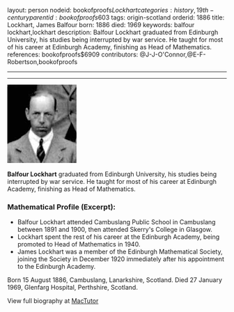 layout: person
nodeid: bookofproofs$Lockhart
categories: history,19th-century
parentid: bookofproofs$603
tags: origin-scotland
orderid: 1886
title: Lockhart, James Balfour
born: 1886
died: 1969
keywords: balfour lockhart,lockhart
description: Balfour Lockhart graduated from Edinburgh University, his studies being interrupted by war service. He taught for most of his career at Edinburgh Academy, finishing as Head of Mathematics.
references: bookofproofs$6909
contributors: @J-J-O'Connor,@E-F-Robertson,bookofproofs

---



---

![Lockhart.jpg](https://github.com/bookofproofs/bookofproofs.github.io/blob/main/_sources/_assets/images/portraits/Lockhart.jpg?raw=true)

**Balfour Lockhart** graduated from Edinburgh University, his studies being interrupted by war service. He taught for most of his career at Edinburgh Academy, finishing as Head of Mathematics.

### Mathematical Profile (Excerpt):
* Balfour Lockhart attended Cambuslang Public School in Cambuslang between 1891 and 1900, then attended Skerry's College in Glasgow.
* Lockhart spent the rest of his career at the Edinburgh Academy, being promoted to Head of Mathematics in 1940.
* James Lockhart was a member of the Edinburgh Mathematical Society, joining the Society in December 1920 immediately after his appointment to the Edinburgh Academy.

Born 15 August 1886, Cambuslang, Lanarkshire, Scotland. Died 27 January 1969, Glenfarg Hospital, Perthshire, Scotland.

View full biography at [MacTutor](https://mathshistory.st-andrews.ac.uk/Biographies/Lockhart/)
